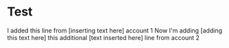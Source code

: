 # Test
I added this line from [inserting text here] account 1
Now I'm adding [adding this text here] this additional [text inserted here] line from account 2
